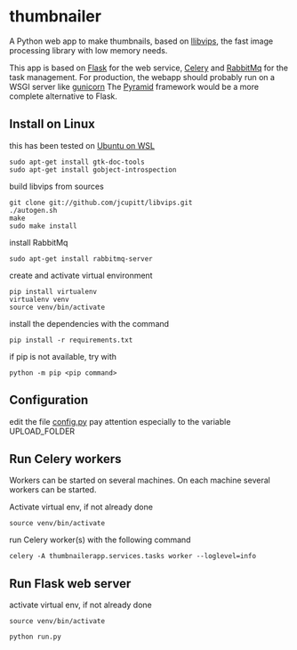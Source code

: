# thumbnailer

A Python web app to make thumbnails, 
based on [llibvips](http://libvips.github.io/libvips/), 
the fast image processing library with low memory needs.

This app is based on [Flask](https://palletsprojects.com/p/flask/) for the web service, 
[Celery](https://docs.celeryproject.org/en/stable/index.html) 
and [RabbitMq](https://www.rabbitmq.com/) for the task management.
For production, the webapp should probably run on a WSGI server like 
[gunicorn](https://gunicorn.org/)
The [Pyramid](https://trypyramid.com/) framework would be a more 
complete alternative to Flask.

## Install on Linux

this has been tested on [Ubuntu on WSL](https://ubuntu.com/wsl)

```shell
sudo apt-get install gtk-doc-tools
sudo apt-get install gobject-introspection
```

build libvips from sources
```shell
git clone git://github.com/jcupitt/libvips.git
./autogen.sh
make
sudo make install
```

install RabbitMq
```shell
sudo apt-get install rabbitmq-server
```

create and activate virtual environment
```shell
pip install virtualenv
virtualenv venv
source venv/bin/activate
```

install the dependencies with the command
```shell
pip install -r requirements.txt
```

if pip is not available, try with
```shell
python -m pip <pip command>
```

## Configuration
edit the file [config.py](config.py)
pay attention especially to the variable UPLOAD_FOLDER

## Run Celery workers
Workers can be started on several machines.
On each machine several workers can be started.

Activate virtual env, if not already done
```shell
source venv/bin/activate
```

run Celery worker(s) with the following command
```shell
celery -A thumbnailerapp.services.tasks worker --loglevel=info
```

## Run Flask web server
activate virtual env, if not already done
```shell
source venv/bin/activate
```
```shell
python run.py
```